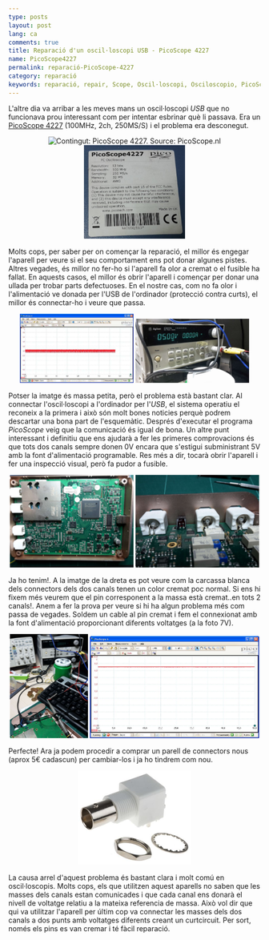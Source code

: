 ```yaml
---
type: posts
layout: post
lang: ca
comments: true
title: Reparació d'un oscil·loscopi USB - PicoScope 4227
name: PicoScope4227
permalink: reparació-PicoScope-4227
category: reparació
keywords: reparació, repair, Scope, Oscil·loscopi, Osciloscopio, PicoScope, 4227, 100MHz
---
```


L'altre dia va arribar a les meves mans un oscil·loscopi <i>USB</i> que no funcionava prou interessant com per intentar esbrinar què li passava. Era un <a href="https://www.picotech.com/download/datasheets/PicoScope4226_7Datasheet.pdf" target="_blank">PicoScope 4227</a> (100MHz, 2ch, 250MS/S) i el problema era desconegut.<br>

<center>
<img style="display:inline" src="http://www.picoscope.nl/oscilloscopen/4226-4227.jpg" width="50%" alt="Contingut: PicoScope 4227. Source: PicoScope.nl">
<img style="display:inline" src="/images/170605-Picoscope/Spec.jpg" width="40%" alt="Contingut: Especificació PicoScope4227. Source: Momex.cat">
</center>

Molts cops, per saber per on començar la reparació, el millor és engegar l'aparell per veure si el seu comportament ens pot donar algunes pistes. Altres vegades, és millor no fer-ho si l'aparell fa olor a cremat o el fusible ha fallat. En aquests casos, el millor és obrir l'aparell i començar per donar una ullada per trobar parts defectuoses. En el nostre cas, com no fa olor i l'alimentació ve donada per l'USB de l'ordinador (protecció contra curts), el millor és connectar-ho i veure que passa.<br>

<!--more-->
<center>
<img style="display:inline" src="/images/170605-Picoscope/02.jpg" width="45%" alt="Contingut: Canal B al programa PicoSocpe. Source: Momex.cat">
<img style="display:inline" src="/images/170605-Picoscope/01.jpg" width="45%" alt="Contingut: Font d'alimentació Agilent E3644A. Source: Momex.cat">
</center>

Potser la imatge és massa petita, però el problema està bastant clar. Al connectar l'oscil·loscopi a l'ordinador per l'<i>USB</i>, el sistema operatiu el reconeix a la primera i això són molt bones noticies perquè podrem descartar una bona part de l'esquemàtic. Després d'executar el programa <i>PicoScope</i> veig que la comunicació és igual de bona. Un altre punt interessant i definitiu que ens ajudarà a fer les primeres comprovacions és que tots dos canals sempre donen 0V encara que s'estigui subministrant 5V amb la font d'alimentació programable. Res més a dir, tocarà obrir l'aparell i fer una inspecció visual, però fa pudor a fusible.<br>

<center>
<img style="display:inline" src="/images/170605-Picoscope/03.jpg" width="49%" alt="Contingut: PicoScope 4227 PCB. Source: Momex.cat">
<img style="display:inline" src="/images/170605-Picoscope/04.jpg" width="49%" alt="Contingut: Connectors BNC cremats. Source: Momex.cat">
</center>

Ja ho tenim!. A la imatge de la dreta es pot veure com la carcassa blanca dels connectors dels dos canals tenen un color cremat poc normal. Si ens hi fixem més veurem que el pin corresponent a la massa està cremat..en tots 2 canals!. Anem a fer la prova per veure si hi ha algun problema més com passa de vegades. Soldem un cable al pin cremat i fem el connexionat amb la font d'alimentació proporcionant diferents voltatges (a la foto 7V).<br>

<center>
<img style="display:inline" src="/images/170605-Picoscope/05.jpg" width="31%" alt="Contingut: Conexionat per comprovar que funciona. Source: Momex.cat">
<img style="display:inline" src="/images/170605-Picoscope/06.jpg" width="67%" alt="Contingut: PicoScope mostrant 7V com a la PSU. Source: Momex.cat">
</center>

Perfecte! Ara ja podem procedir a comprar un parell de connectors nous (aprox 5€ cadascun) per cambiar-los i ja ho tindrem com nou. <br>
<center>
<img style="display:inline" src="/images/170605-Picoscope/07.jpg" width="45%" alt="Contingut: Connector BCN 90º per PCB. Source: Momex.cat">
</center>

La causa arrel d'aquest problema és bastant clara i molt comú en oscil·loscopis. Molts cops, els que utilitzen aquest aparells no saben que les masses dels canals estan comunicades i que cada canal ens donarà el nivell de voltatge relatiu a la mateixa referencia de massa. Això vol dir que qui va utilitzar l'aparell per últim cop va connectar les masses dels dos canals a dos punts amb voltatges diferents creant un curtcircuit. Per sort, només els pins es van cremar i té fàcil reparació.
